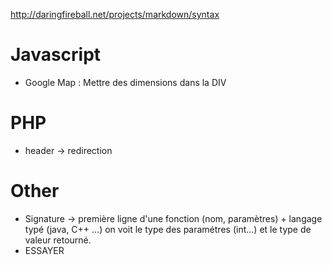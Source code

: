 
http://daringfireball.net/projects/markdown/syntax

# Javascript

* Google Map : Mettre des dimensions dans la DIV

# PHP

* header -> redirection

# Other
* Signature -> première ligne d'une fonction (nom, paramètres) + langage typé (java, C++ ...) on voit le type des paramétres (int...) et le type de valeur retourné.
* ESSAYER


